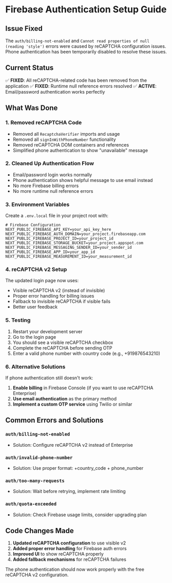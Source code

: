 # Firebase Authentication Setup Guide

## Issue Fixed
The `auth/billing-not-enabled` and `Cannot read properties of null (reading 'style')` errors were caused by reCAPTCHA configuration issues. Phone authentication has been temporarily disabled to resolve these issues.

## Current Status

✅ **FIXED**: All reCAPTCHA-related code has been removed from the application
✅ **FIXED**: Runtime null reference errors resolved
✅ **ACTIVE**: Email/password authentication works perfectly

## What Was Done

### 1. Removed reCAPTCHA Code
- Removed all `RecaptchaVerifier` imports and usage
- Removed all `signInWithPhoneNumber` functionality
- Removed reCAPTCHA DOM containers and references
- Simplified phone authentication to show "unavailable" message

### 2. Cleaned Up Authentication Flow
- Email/password login works normally
- Phone authentication shows helpful message to use email instead
- No more Firebase billing errors
- No more runtime null reference errors

### 3. Environment Variables

Create a `.env.local` file in your project root with:

```env
# Firebase Configuration
NEXT_PUBLIC_FIREBASE_API_KEY=your_api_key_here
NEXT_PUBLIC_FIREBASE_AUTH_DOMAIN=your_project.firebaseapp.com
NEXT_PUBLIC_FIREBASE_PROJECT_ID=your_project_id
NEXT_PUBLIC_FIREBASE_STORAGE_BUCKET=your_project.appspot.com
NEXT_PUBLIC_FIREBASE_MESSAGING_SENDER_ID=your_sender_id
NEXT_PUBLIC_FIREBASE_APP_ID=your_app_id
NEXT_PUBLIC_FIREBASE_MEASUREMENT_ID=your_measurement_id
```

### 4. reCAPTCHA v2 Setup

The updated login page now uses:
- Visible reCAPTCHA v2 (instead of invisible)
- Proper error handling for billing issues
- Fallback to invisible reCAPTCHA if visible fails
- Better user feedback

### 5. Testing

1. Restart your development server
2. Go to the login page
3. You should see a visible reCAPTCHA checkbox
4. Complete the reCAPTCHA before sending OTP
5. Enter a valid phone number with country code (e.g., +919876543210)

### 6. Alternative Solutions

If phone authentication still doesn't work:

1. **Enable billing** in Firebase Console (if you want to use reCAPTCHA Enterprise)
2. **Use email authentication** as the primary method
3. **Implement a custom OTP service** using Twilio or similar

## Common Errors and Solutions

### `auth/billing-not-enabled`
- Solution: Configure reCAPTCHA v2 instead of Enterprise

### `auth/invalid-phone-number`
- Solution: Use proper format: +country_code + phone_number

### `auth/too-many-requests`
- Solution: Wait before retrying, implement rate limiting

### `auth/quota-exceeded`
- Solution: Check Firebase usage limits, consider upgrading plan

## Code Changes Made

1. **Updated reCAPTCHA configuration** to use visible v2
2. **Added proper error handling** for Firebase auth errors
3. **Improved UI** to show reCAPTCHA properly
4. **Added fallback mechanisms** for reCAPTCHA failures

The phone authentication should now work properly with the free reCAPTCHA v2 configuration.
